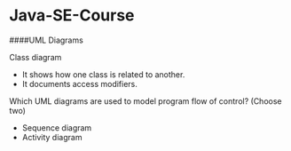 # Java-SE-Course

####UML Diagrams

Class diagram
 - It shows how one class is related to another.
 - It documents access modifiers.

Which UML diagrams are used to model program flow of control? (Choose two)
 - Sequence diagram
 - Activity diagram

 